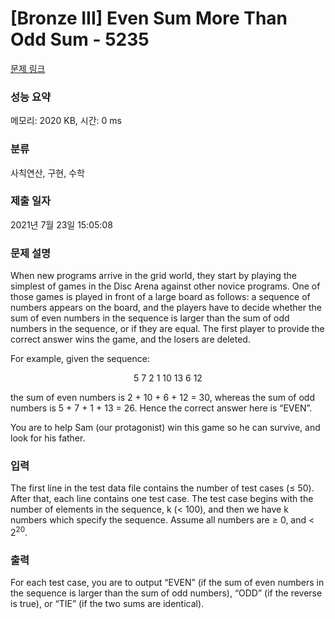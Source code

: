 # [Bronze III] Even Sum More Than Odd Sum - 5235 

[문제 링크](https://www.acmicpc.net/problem/5235) 

### 성능 요약

메모리: 2020 KB, 시간: 0 ms

### 분류

사칙연산, 구현, 수학

### 제출 일자

2021년 7월 23일 15:05:08

### 문제 설명

<p>When new programs arrive in the grid world, they start by playing the simplest of games in the Disc Arena against other novice programs. One of those games is played in front of a large board as follows: a sequence of numbers appears on the board, and the players have to decide whether the sum of even numbers in the sequence is larger than the sum of odd numbers in the sequence, or if they are equal. The first player to provide the correct answer wins the game, and the losers are deleted.</p>

<p>For example, given the sequence:</p>

<p style="text-align: center;">5 7 2 1 10 13 6 12</p>

<p>the sum of even numbers is 2 + 10 + 6 + 12 = 30, whereas the sum of odd numbers is 5 + 7 + 1 + 13 = 26. Hence the correct answer here is “EVEN”.</p>

<p>You are to help Sam (our protagonist) win this game so he can survive, and look for his father.</p>

### 입력 

 <p>The first line in the test data file contains the number of test cases (≤ 50). After that, each line contains one test case. The test case begins with the number of elements in the sequence, k (< 100), and then we have k numbers which specify the sequence. Assume all numbers are ≥ 0, and < 2<sup>20</sup>.</p>

### 출력 

 <p>For each test case, you are to output “EVEN” (if the sum of even numbers in the sequence is larger than the sum of odd numbers), “ODD” (if the reverse is true), or “TIE” (if the two sums are identical).</p>

